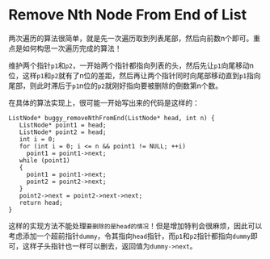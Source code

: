 # Remove Nth Node From End of List

两次遍历的算法很简单，就是先一次遍历取到列表尾部，然后向前数n个即可。重点是如何构思一次遍历完成的算法！

维护两个指针``p1``和``p2``，一开始两个指针都指向列表的头，然后先让``p1``向尾移动n位，这样``p1``和``p2``就有了n位的差距，然后再让两个指针同时向尾部移动直到``p1``指向尾部，则此时滞后于``p1``n位的``p2``就刚好指向要被删除的倒数第n个数。

在具体的算法实现上，很可能一开始写出来的代码是这样的：

```
ListNode* buggy_removeNthFromEnd(ListNode* head, int n) {
   ListNode* point1 = head;
   ListNode* point2 = head;
   int i = 0;
   for (int i = 0; i <= n && point1 != NULL; ++i)
     point1 = point1->next;
   while (point1)
   {
     point1 = point1->next;
     point2 = point2->next;
   }
   point2->next = point2->next->next;
   return head;
}
```

这样的实现方法不能处理``要删除的是head的情况``！但是增加特判会很麻烦，因此可以考虑添加一个超前指针``dummy``，令其指向``head``指针，而``p1``和``p2``指针都指向``dummy``即可，这样子头指针也一样可以删去，返回值为``dummy->next``。

